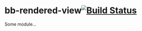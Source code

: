 # bb-rendered-view[![Build Status](https://secure.travis-ci.org/simonfan/bb-rendered-view.png?branch=master)](http://travis-ci.org/simonfan/bb-rendered-view)

Some module...
